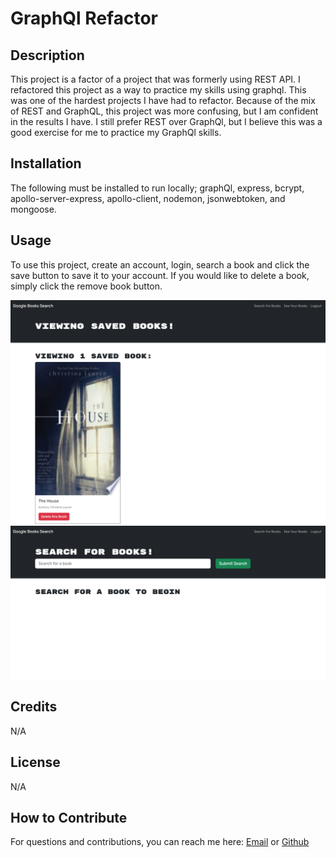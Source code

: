 # GraphQl Refactor

## Description

This project is a factor of a project that was formerly using REST API. I refactored this project as a way to practice my skills using graphql. This was one of the hardest projects I have had to refactor. Because of the mix of REST and GraphQL, this project was more confusing, but I am confident in the results I have. I still prefer REST over GraphQl, but I believe this was a good exercise for me to practice my GraphQl skills.

## Installation

The following must be installed to run locally; graphQl, express, bcrypt, apollo-server-express, apollo-client, nodemon, jsonwebtoken, and mongoose.

## Usage

To use this project, create an account, login, search a book and click the save button to save it to your account. If you would like to delete a book, simply click the remove book button.

![image of saved](./client/public/images/one.png)
![image of front page](./client/public/images/two.png)

## Credits

N/A

## License

N/A

## How to Contribute

For questions and contributions, you can reach me here:
[Email](mailto:bielinskilucas@gmail.com)
or
[Github](https://github.com/LucasBielinski)

